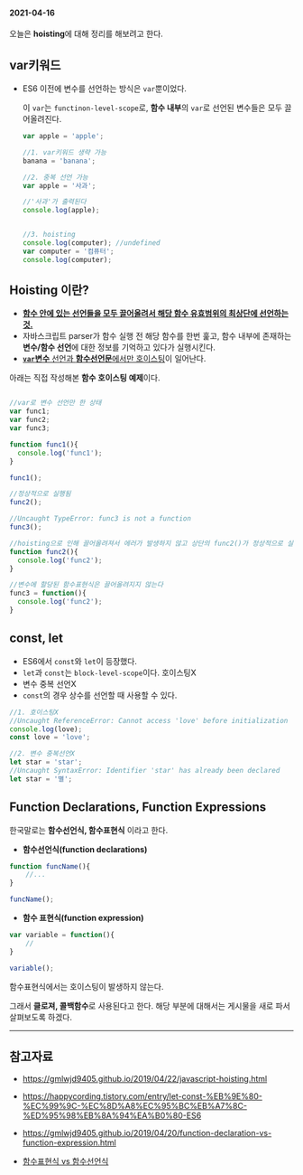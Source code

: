 #### 2021-04-16

오늘은 **hoisting**에 대해 정리를 해보려고 한다.



## var키워드

- ES6 이전에 변수를 선언하는 방식은 `var`뿐이었다. 

  이 `var`는 `functinon-level-scope`로, **함수 내부**의 `var`로 선언된 변수들은 모두 끌어올려진다.

  ```javascript
  var apple = 'apple';
  
  //1. var키워드 생략 가능
  banana = 'banana';
  
  //2. 중복 선언 가능
  var apple = '사과';
  
  //'사과'가 출력된다
  console.log(apple);
  
  
  //3. hoisting
  console.log(computer); //undefined
  var computer = '컴퓨터';
  console.log(computer);
  
  
  ```





## Hoisting 이란?

- **<u>함수 안에 있는 선언들을 모두 끌어올려서 해당 함수 유효범위의 최상단에 선언하는 것.</u>**
- 자바스크립트 parser가 함수 실행 전 해당 함수를 한번 훑고, 함수 내부에 존재하는 **변수/함수 선언**에 대한 정보를 기억하고 있다가 실행시킨다.
- <u>**`var`변수** 선언과 **함수선언문**에서만 호이스팅</u>이 일어난다.

아래는 직접 작성해본 **함수 호이스팅 예제**이다.

```javascript

//var로 변수 선언만 한 상태
var func1;
var func2;
var func3;

function func1(){
  console.log('func1');
}

func1();

//정상적으로 실행됨
func2();

//Uncaught TypeError: func3 is not a function 
func3();

//hoisting으로 인해 끌어올려져서 에러가 발생하지 않고 상단의 func2()가 정상적으로 실행된다
function func2(){
  console.log('func2');
}

//변수에 할당된 함수표현식은 끌어올려지지 않는다
func3 = function(){
  console.log('func2');
}
```



## const, let

- ES6에서 `const`와 `let`이 등장했다.
- `let`과 `const`는 `block-level-scope`이다. 호이스팅X
- 변수 중복 선언X
- `const`의 경우 상수를 선언할 때 사용할 수 있다.

```javascript
//1. 호이스팅X
//Uncaught ReferenceError: Cannot access 'love' before initialization 
console.log(love);
const love = 'love';

//2. 변수 중복선언X
let star = 'star';
//Uncaught SyntaxError: Identifier 'star' has already been declared 
let star = '별';
```



## Function Declarations, Function Expressions

한국말로는 **함수선언식, 함수표현식** 이라고 한다.



- **함수선언식(function declarations)**

```javascript
function funcName(){
    //...
}

funcName();
```

- **함수 표현식(function expression)**

```javascript
var variable = function(){
    //
}

variable();
```

함수표현식에서는 호이스팅이 발생하지 않는다.

그래서 **클로져, 콜백함수**로 사용된다고 한다.  해당 부분에 대해서는 게시물을 새로 파서 살펴보도록 하겠다.



----------

## 참고자료

- https://gmlwjd9405.github.io/2019/04/22/javascript-hoisting.html
- https://happycording.tistory.com/entry/let-const-%EB%9E%80-%EC%99%9C-%EC%8D%A8%EC%95%BC%EB%A7%8C-%ED%95%98%EB%8A%94%EA%B0%80-ES6
- https://gmlwjd9405.github.io/2019/04/20/function-declaration-vs-function-expression.html

- [함수표현식 vs 함수선언식](https://joshua1988.github.io/web-development/javascript/function-expressions-vs-declarations/)